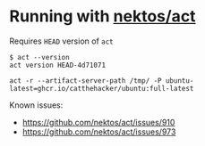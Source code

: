 Running with [nektos/act](nektos/act)
=====================================
Requires `HEAD` version of `act`
```
$ act --version
act version HEAD-4d71071
```

`act -r --artifact-server-path /tmp/ -P ubuntu-latest=ghcr.io/catthehacker/ubuntu:full-latest`

Known issues:
- https://github.com/nektos/act/issues/910
- https://github.com/nektos/act/issues/973
